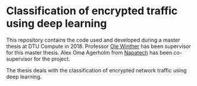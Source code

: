 # Classification of encrypted traffic using deep learning
This repository contains the code used and developed during a master thesis at DTU Compute in 2018.
Professor [Ole Winther](http://cogsys.imm.dtu.dk/staff/winther/) has been supervisor for this master thesis.
Alex Omø Agerholm from [Napatech](https://www.napatech.com/) has been co-supervisor for the project.

The thesis deals with the classification of encrypted network traffic using deep learning.
